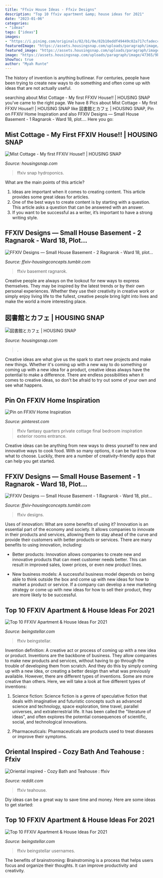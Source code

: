 ```yaml
---
title: "Ffxiv House Ideas - Ffxiv Designs"
description: "Top 10 ffxiv apartment &amp; house ideas for 2021"
date: "2023-01-06"
categories:
- "ideas"
tags: ["ideas"]
images:
- "https://i.pinimg.com/originals/82/b1/0e/82b10eddf49449c02a717cfadeccae61.jpg"
featuredImage: "https://assets.housingsnap.com/uploads/paragraph/image/47365/9bf50e924e555ed12a513b6a85eccb42_watermark.jpg"
featured_image: "https://assets.housingsnap.com/uploads/paragraph/image/47365/9bf50e924e555ed12a513b6a85eccb42_watermark.jpg"
image: "https://assets.housingsnap.com/uploads/paragraph/image/47365/9bf50e924e555ed12a513b6a85eccb42_watermark.jpg"
ShowToc: true
author: "Myah Runte"
---
```



The history of invention is anything butlinear. For centuries, people have been trying to create new ways to do something and often come up with ideas that are not actually useful.

	

		
searching about Mist Cottage - My first FFXIV House!! | HOUSING SNAP you've came to the right page. We have 8 Pics about Mist Cottage - My first FFXIV House!! | HOUSING SNAP like 図書館とカフェ | HOUSING SNAP, Pin on FFXIV Home Inspiration and also FFXIV Designs — Small House Basement - 1 Ragnarok - Ward 18, plot.... Here you go:
		
    
## Mist Cottage - My First FFXIV House!! | HOUSING SNAP

<img loading=lazy src="https://assets.housingsnap.com/uploads/paragraph/image/47365/9bf50e924e555ed12a513b6a85eccb42_watermark.jpg" onerror="this.onerror=null;this.src='https://tse1.mm.bing.net/th?id=OIP.2V8JPa16IIzL95pF2tIwZwHaEK&amp;pid=15.1';" alt="Mist Cottage - My first FFXIV House!! | HOUSING SNAP">

_Source: housingsnap.com_

>ffxiv snap hydroponics. 

	

What are the main points of this article?
1. Ideas are important when it comes to creating content. This article provides some great ideas for articles.
2. One of the best ways to create content is by starting with a question. This article asks a question that can be answered with an answer.
3. If you want to be successful as a writer, it’s important to have a strong writing style.

    
## FFXIV Designs — Small House Basement - 2 Ragnarok - Ward 18, Plot...

<img loading=lazy src="https://64.media.tumblr.com/30537817820430b20c267b6f9d54e1e1/tumblr_p51wq3xVvE1x7m2zuo5_1280.jpg" onerror="this.onerror=null;this.src='https://tse3.mm.bing.net/th?id=OIP.wzRHmPjzfPhxk9IiKDHJJwHaEK&amp;pid=15.1';" alt="FFXIV Designs — Small House Basement - 2 Ragnarok - Ward 18, plot...">

_Source: ffxiv-housingconcepts.tumblr.com_

>ffxiv basement ragnarok. 

	

Creative people are always on the lookout for new ways to express themselves. They may be inspired by the latest trends or by their own personal experiences. Whether they use their creativity in creative work or simply enjoy living life to the fullest, creative people bring light into lives and make the world a more interesting place.

    
## 図書館とカフェ | HOUSING SNAP

<img loading=lazy src="https://assets.housingsnap.com/uploads/paragraph/image/30717/1b3eab26aed2412c39c6e24f8653bd4f_watermark.jpg" onerror="this.onerror=null;this.src='https://tse1.mm.bing.net/th?id=OIP.T4N2LwkuLpKuUBfMnajQpAHaD7&amp;pid=15.1';" alt="図書館とカフェ | HOUSING SNAP">

_Source: housingsnap.com_

>. 

	

Creative ideas are what give us the spark to start new projects and make new things. Whether it's coming up with a new way to do something or coming up with a new idea for a product, creative ideas always have the potential to make a difference. There are endless possibilities when it comes to creative ideas, so don't be afraid to try out some of your own and see what happens.

    
## Pin On FFXIV Home Inspiration

<img loading=lazy src="https://i.pinimg.com/originals/82/b1/0e/82b10eddf49449c02a717cfadeccae61.jpg" onerror="this.onerror=null;this.src='https://tse3.mm.bing.net/th?id=OIP.-CYPC1hSzTtr5KKvC3XJUwHaEK&amp;pid=15.1';" alt="Pin on FFXIV Home Inspiration">

_Source: pinterest.com_

>ffxiv fantasy quarters private cottage final bedroom inspiration exterior rooms entrance. 

	

Creative ideas can be anything from new ways to dress yourself to new and innovative ways to cook food. With so many options, it can be hard to know what to choose. Luckily, there are a number of creativity-friendly apps that can help you get started.

    
## FFXIV Designs — Small House Basement - 1 Ragnarok - Ward 18, Plot...

<img loading=lazy src="https://66.media.tumblr.com/9c58c5a71673caf1ebeb44818efb4bdb/tumblr_p51wfnd4Ge1x7m2zuo7_1280.jpg" onerror="this.onerror=null;this.src='https://tse3.mm.bing.net/th?id=OIP.4fxqw-aBGMcBVMtZxTH4DwHaEK&amp;pid=15.1';" alt="FFXIV Designs — Small House Basement - 1 Ragnarok - Ward 18, plot...">

_Source: ffxiv-housingconcepts.tumblr.com_

>ffxiv designs. 

	

Uses of innovation: What are some benefits of using it?
Innovation is an essential part of the economy and society. It allows companies to innovate in their products and services, allowing them to stay ahead of the curve and provide their customers with better products or services. There are many benefits to using innovation, including: 
- Better products: Innovation allows companies to create new and innovative products that can meet customer needs better. This can result in improved sales, lower prices, or even new product lines.

- New business models: A successful business model depends on being able to think outside the box and come up with new ideas for how to market a product or service. If a company can develop a new marketing strategy or come up with new ideas for how to sell their product, they are more likely to be successful.

    
## Top 10 FFXIV Apartment &amp; House Ideas For 2021

<img loading=lazy src="https://beingstellar.com/wp-content/plugins/phastpress/phast.php/https-3A-2F-2Fbeingstellar.com-2Fwp-2Dcontent-2Fuploads-2F2020-2F11-2F82948472_3403331466408913_7416363682328642529_n.jpg/service=images/cacheMarker=1606659535-2D107164/token=6604f36427057854/__p__.jpg" onerror="this.onerror=null;this.src='https://tse1.mm.bing.net/th?id=OIP.d7miUkjvCTC6kz3oh9loNgHaEK&amp;pid=15.1';" alt="Top 10 FFXIV Apartment &amp; House Ideas For 2021">

_Source: beingstellar.com_

>ffxiv beingstellar. 

	

Invention definition: A creative act or process of coming up with a new idea or product.
Inventions are the backbone of business. They allow companies to make new products and services, without having to go through the trouble of developing them from scratch. And they do this by simply coming up with a new idea, or creating a better design than what was previously available.
However, there are different types of inventions. Some are more creative than others. Here, we will take a look at five different types of inventions:

1) Science fiction: Science fiction is a genre of speculative fiction that deals with imaginative and futuristic concepts such as advanced science and technology, space exploration, time travel, parallel universes, and extraterrestrial life. It has been called the "literature of ideas", and often explores the potential consequences of scientific, social, and technological innovations.

2) Pharmaceuticals: Pharmaceuticals are products used to treat diseases or improve their symptoms.

    
## Oriental Inspired - Cozy Bath And Teahouse : Ffxiv

<img loading=lazy src="https://external-preview.redd.it/900eo155T6zX-I66HNWBk9C-tZflIaBKoY4oCgifhHk.jpg?auto=webp&amp;s=76d34b53d9fdf55666fd52cc0d9d3903ca2bf885" onerror="this.onerror=null;this.src='https://tse1.mm.bing.net/th?id=OIP.cl0-Wr5U9tMvj2BmolAoEgHaDH&amp;pid=15.1';" alt="Oriental inspired - Cozy Bath and Teahouse : ffxiv">

_Source: reddit.com_

>ffxiv teahouse. 

	

Diy ideas can be a great way to save time and money. Here are some ideas to get started: 

    
## Top 10 FFXIV Apartment &amp; House Ideas For 2021

<img loading=lazy src="https://beingstellar.com/wp-content/uploads/2020/11/106002537_110475893928971_1643827631327453826_n.jpg" onerror="this.onerror=null;this.src='https://tse2.mm.bing.net/th?id=OIP.fV_vbJCNijstf3DfGW7TtwHaEK&amp;pid=15.1';" alt="Top 10 FFXIV Apartment &amp; House Ideas For 2021">

_Source: beingstellar.com_

>ffxiv beingstellar usernames. 

	

The benefits of brainstroming:
Brainstroming is a process that helps users focus and organize their thoughts. It can improve productivity and creativity.

